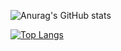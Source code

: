 ![Anurag's GitHub stats](https://github-readme-stats.vercel.app/api?username=zhazhazhu&show_icons=true&theme=radical)

[![Top Langs](https://github-readme-stats.vercel.app/api/top-langs/?username=zhazhazhu&layout=compact)](https://github.com/anuraghazra/github-readme-stats)
<!--
**zhazhazhu/zhazhazhu** is a ✨ _special_ ✨ repository because its `README.md` (this file) appears on your GitHub profile.

Here are some ideas to get you started:

- 🔭 I’m currently working on ...
- 🌱 I’m currently learning ...
- 👯 I’m looking to collaborate on ...
- 🤔 I’m looking for help with ...
- 💬 Ask me about ...
- 📫 How to reach me: ...
- 😄 Pronouns: ...
- ⚡ Fun fact: ...
-->
